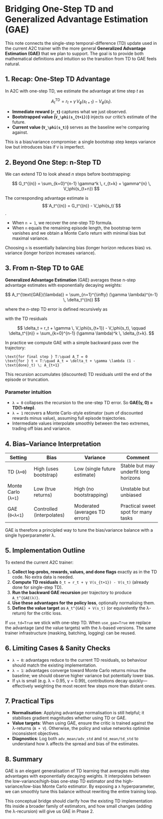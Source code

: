 # Bridging One-Step TD and Generalized Advantage Estimation (GAE)

This note connects the single-step temporal-difference (TD) update used in the current A2C trainer with the more general **Generalized Advantage Estimation (GAE)** that we plan to support. The goal is to provide both mathematical definitions and intuition so the transition from TD to GAE feels natural.

## 1. Recap: One-Step TD Advantage

In A2C with one-step TD, we estimate the advantage at time step *t* as

$$
A_t^{\text{TD}} = r_t + \gamma \, V_\phi(s_{t+1}) - V_\phi(s_t).
$$

- **Immediate reward (`r_t`)** captures what we just observed.
- **Bootstrapped value (`V_\phi(s_{t+1})`)** injects our critic’s estimate of the future.
- **Current value (`V_\phi(s_t)`)** serves as the baseline we’re comparing against.

This is a bias/variance compromise: a single bootstrap step keeps variance low but introduces bias if `V` is imperfect.

## 2. Beyond One Step: n-Step TD

We can extend TD to look ahead *n* steps before bootstrapping:

$$
G_t^{(n)} = \sum_{k=0}^{n-1} \gamma^k \, r_{t+k} + \gamma^{n} \, V_\phi(s_{t+n})
$$

The corresponding advantage estimate is $$`A_t^{(n)} = G_t^{(n)} - V_\phi(s_t)`$$.

- When `n = 1`, we recover the one-step TD formula.
- When `n` equals the remaining episode length, the bootstrap term vanishes and we obtain a Monte Carlo return with minimal bias but maximal variance.

Choosing `n` is essentially balancing bias (longer horizon reduces bias) vs. variance (longer horizon increases variance).

## 3. From n-Step TD to GAE

**Generalized Advantage Estimation** (GAE) averages these n-step advantage estimates with exponentially decaying weights:

$$
A_t^{\text{GAE}(\lambda)} = \sum_{n=1}^{\infty} (\gamma \lambda)^{n-1} \, \delta_t^{(n)}
$$

where the *n*-step TD error is defined recursively as

with the TD residuals

$$
\delta_t = r_t + \gamma \, V_\phi(s_{t+1}) - V_\phi(s_t),
\qquad
\delta_t^{(n)} = \sum_{k=0}^{n-1} (\gamma \lambda)^k \, \delta_{t+k}.
$$

In practice we compute GAE with a simple backward pass over the trajectory:

```
\text{for final step } T:\quad A_T = 0
\text{for } t < T:\quad A_t = \delta_t + \gamma \lambda (1 - \text{done}_t) \; A_{t+1}
```

This recursion accumulates (discounted) TD residuals until the end of the episode or truncation.

### Parameter intuition

- `λ = 0` collapses the recursion to the one-step TD error. So **GAE(γ, 0) = TD(1-step)**.
- `λ = 1` recovers a Monte Carlo-style estimator (sum of discounted rewards minus value), assuming full episode trajectories.
- Intermediate values interpolate smoothly between the two extremes, trading off bias and variance.

## 4. Bias–Variance Interpretation

| Setting        | Bias                    | Variance                 | Comment                             |
|----------------|-------------------------|--------------------------|-------------------------------------|
| TD (`λ=0`)     | High (uses bootstrap)   | Low (single future estimate) | Stable but may underfit long horizons |
| Monte Carlo (`λ=1`) | Low (true returns)      | High (no bootstrapping)        | Unstable but unbiased              |
| GAE (`0<λ<1`)  | Controlled (interpolates) | Moderated (averages TD errors) | Practical sweet spot for many tasks |

GAE is therefore a principled way to tune the bias/variance balance with a single hyperparameter λ.

## 5. Implementation Outline

To extend the current A2C trainer:

1. **Collect log-probs, rewards, values, and done flags** exactly as in the TD code. No extra data is needed.
2. **Compute TD residuals** `δ_t = r_t + γ V(s_{t+1}) - V(s_t)` (already done for single-step TD).
3. **Run the backward GAE recursion** per trajectory to produce `A_t^{GAE(λ)}`.
4. **Use these advantages for the policy loss**, optionally normalising them.
5. **Define the value target** as `A_t^{GAE} + V(s_t)` (or equivalently the λ-return) for the critic loss.

If `use_td=True` we stick with one-step TD. When `use_gae=True` we replace the advantage (and the value targets) with the λ-based versions. The same trainer infrastructure (masking, batching, logging) can be reused.

## 6. Limiting Cases & Sanity Checks

- `λ → 0`: advantages reduce to the current TD residuals, so behaviour should match the existing implementation.
- `λ → 1`: advantages converge toward Monte Carlo returns minus the baseline; we should observe higher variance but potentially lower bias.
- If `γλ` is small (e.g. λ = 0.95, γ = 0.99), contributions decay quickly—effectively weighting the most recent few steps more than distant ones.

## 7. Practical Tips

- **Normalisation**: Applying advantage normalisation is still helpful; it stabilises gradient magnitudes whether using TD or GAE.
- **Value targets**: When using GAE, ensure the critic is trained against the λ-returns (`A + V`). Otherwise, the policy and value networks optimise inconsistent objectives.
- **Diagnostics**: Log both `adv_mean/adv_std` and `td_mean/td_std` to understand how λ affects the spread and bias of the estimates.

## 8. Summary

GAE is an elegant generalisation of TD learning that averages multi-step advantages with exponentially decaying weights. It interpolates between the low-variance/high-bias one-step TD estimator and the high-variance/low-bias Monte Carlo estimator. By exposing a `λ` hyperparameter, we can smoothly tune this balance without rewriting the entire training loop.

This conceptual bridge should clarify how the existing TD implementation fits inside a broader family of estimators, and how small changes (adding the λ-recursion) will give us GAE in Phase 2.
